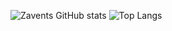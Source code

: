 ![Zavents GitHub stats](https://github-readme-stats.vercel.app/api?username=anuraghazra&show_icons=true&theme=github_dark)
![Top Langs](https://github-readme-stats.vercel.app/api/top-langs/?username=Zavents&layout=compact)
